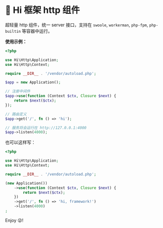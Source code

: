 # 🚀 Hi 框架 http 组件

超轻量 http 组件，统一 server 接口，支持在 `swoole`, `workerman`, `php-fpm`, `php-builtin` 等容器中运行。

**使用示例：**


```php
<?php

use Hi\Http\Application;
use Hi\Http\Context;

require __DIR__ . '/vendor/autoload.php';

$app = new Application();

// 注册中间件
$app->use(function (Context $ctx, Closure $next) {
    return $next($ctx);
});

// 路由定义
$app->get('/', fn () => 'hi');

// 服务将会运行在 http://127.0.0.1:4000
$app->listen(4000);
```

也可以这样写：

```php
<?php

use Hi\Http\Application;
use Hi\Http\Context;

require __DIR__ . '/vendor/autoload.php';

(new Application())
    ->use(function (Context $ctx, Closure $next) {
        return $next($ctx);
    })
    ->get('/', fn () => 'hi, framework!')
    ->listen(4000)
;

```

Enjoy 😜!
